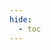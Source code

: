 ```yaml
---
hide:
  - toc
---
```

<style>
/*
 * Remove redundant title that exists in Redocly to gain space
 */
.md-content__inner.md-typeset > h1,
.md-content__inner.md-typeset::before {
  display: none;
}


/*
 * Remove margins around the center body to gain space
 */
.md-content__inner.md-typeset > p,
.md-content__inner.md-typeset {
  margin: 0; 
  padding: 0;
}

/*
 * Remove upper margin (space) and width limitation (centering) on the main body
 */
.md-main__inner.md-grid {
  margin-top:0;
  max-width: none;
}

/*
 * Minimize the navigation sidebar to gain space but maintain navigation
 */
.md-sidebar.md-sidebar--primary {
  top: 0;
  width: 8rem;
}
</style>
<redoc spec-url="../management-open-api-plus.yaml"></redoc>
<script src="https://cdn.redoc.ly/redoc/latest/bundles/redoc.standalone.js"> </script>
